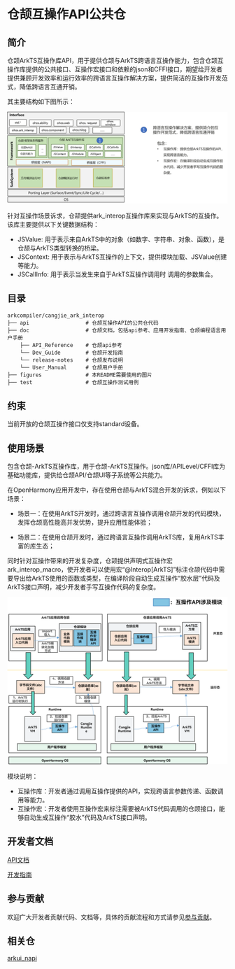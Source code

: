 # 仓颉互操作API公共仓

## 简介

仓颉ArkTS互操作库API，用于提供仓颉与ArkTS跨语言互操作能力，包含仓颉互操作库提供的公共接口、互操作宏接口和依赖的json和CFFI接口，期望给开发者提供兼顾开发效率和运行效率的跨语言互操作解决方案，提供简洁的互操作开发范式，降低跨语言互通开销。

其主要结构如下图所示：

![仓颉互操作API框架](./figures/cangjie-interop.png)

针对互操作场景诉求，仓颉提供ark_interop互操作库来实现与ArkTS的互操作。该库主要提供以下关键数据结构：

- JSValue: 用于表示来自ArkTS中的对象（如数字、字符串、对象、函数），是仓颉与ArkTS类型转换的桥梁。
- JSContext: 用于表示与ArkTS互操作的上下文，提供模块加载、JSValue创建等能力。
- JSCallInfo: 用于表示当发生来自于ArkTS互操作调用时 调用的参数集合。

## 目录

```text
arkcompiler/cangjie_ark_interop
├── api                  # 仓颉互操作API的公共仓代码
├── doc                  # 仓颉文档，包括api参考、应用开发指南、仓颉编程语言用户手册
    ├── API_Reference    # 仓颉api参考
    └── Dev_Guide        # 仓颉开发指南
    └── release-notes    # 仓颉发布说明
    └── User_Manual      # 仓颉用户手册
├── figures              # 本README需要使用的图片
├── test                 # 仓颉互操作测试用例
```

## 约束

当前开放的仓颉互操作接口仅支持standard设备。

## 使用场景

包含仓颉-ArkTS互操作库，用于仓颉-ArkTS互操作。json库/APILevel/CFFI库为基础功能库，提供给仓颉API/仓颉UI等子系统等公共能力。

在OpenHarmony应用开发中，存在使用仓颉与ArkTS混合开发的诉求，例如以下场景：

- 场景一：在使用ArkTS开发时，通过跨语言互操作调用仓颉开发的代码模块，发挥仓颉高性能高并发优势，提升应用性能体验；

- 场景二：在使用仓颉开发时，通过跨语言互操作调用ArkTS库，复用ArkTS丰富的库生态；

同时针对互操作带来的开发复杂度，仓颉提供声明式互操作宏ark_interop_macro，使开发者可以使用宏“@Interop[ArkTS]”标注仓颉代码中需要导出给ArkTS使用的函数或类型，在编译阶段自动生成互操作“胶水层”代码及ArkTS接口声明，减少开发者手写互操作代码的复杂度。

![仓颉互操作流程图](./figures/api.png)

模块说明：
- 互操作库：开发者通过调用互操作提供的API，实现跨语言参数传递、函数调用等能力。
- 互操作宏：开发者使用互操作宏来标注需要被ArkTS代码调用的仓颉接口，能够自动生成互操作“胶水”代码及ArkTS接口声明。

## 开发者文档

[API文档](https://gitcode.com/openharmony-sig/arkcompiler_cangjie_ark_interop/blob/master/doc/API_Reference/source_zh_cn/arkinterop/cj-apis-ark_interop.md)

[开发指南](https://gitcode.com/openharmony-sig/arkcompiler_cangjie_ark_interop/blob/master/doc/Dev_Guide/summary_cjnative_ohos.md)

## 参与贡献

欢迎广大开发者贡献代码、文档等，具体的贡献流程和方式请参见[参与贡献](https://gitcode.com/openharmony/docs/blob/master/zh-cn/contribute/%E5%8F%82%E4%B8%8E%E8%B4%A1%E7%8C%AE.md)。

## 相关仓

[arkui_napi](https://gitee.com/openharmony/arkui_napi)
